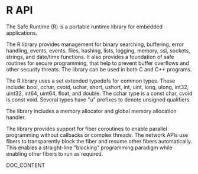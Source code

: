 # R API

The Safe Runtime (R) is a portable runtime library for embedded applications.

The R library provides management for binary searching, buffering, error handling, events, events, files, hashing, lists, logging, memory, ssl, sockets, strings, and date/time functions. It also provides a foundation of safe routines for secure programming, that help to prevent buffer overflows and other security threats. The library can be used in both C and C++ programs.

The R library uses a set extended typedefs for common types. These include: bool, cchar, cvoid, uchar, short, ushort, int, uint, long, ulong, int32, uint32, int64, uint64, float, and double. The cchar type is a const char, cvoid is const void. Several types have "u" prefixes to denote unsigned qualifiers.

The library includes a memory allocator and global memory allocation handler.

The library provides support for fiber coroutines to enable parallel programming without callbacks or complex threads. The network APIs use fibers to transparently block the fiber and resume other fibers automatically. This enables a straight-line "blocking" programming paradigm while enabling other fibers to run as required.

DOC_CONTENT
